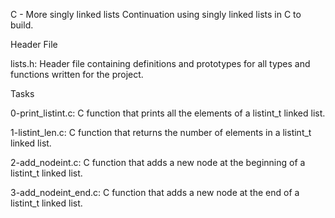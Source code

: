C - More singly linked lists
Continuation using singly linked lists in C to build.

Header File

lists.h: Header file containing definitions and prototypes for all types and functions written for the project.

Tasks

0-print_listint.c: C function that prints all the elements of a listint_t linked list.

1-listint_len.c: C function that returns the number of elements in a listint_t linked list.

2-add_nodeint.c: C function that adds a new node at the beginning of a listint_t linked list.

3-add_nodeint_end.c: C function that adds a new node at the end of a listint_t linked list.

